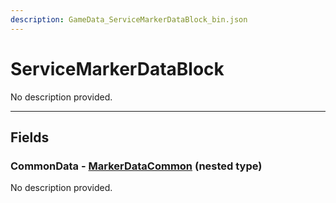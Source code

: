 ```yaml
---
description: GameData_ServiceMarkerDataBlock_bin.json
---
```


# ServiceMarkerDataBlock

No description provided.

***

## Fields

### CommonData - [MarkerDataCommon](../../nested-types/markerdatacommon.md) (nested type)

No description provided.
